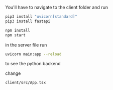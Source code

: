 You'll have to navigate to the client folder and run

```bash
pip3 install "uvicorn[standard]"
pip3 install fastapi
```

```bash
npm install
npm start
```

in the server file run

```bash
uvicorn main:app --reload
```

to see the python backend

change

```bash
client/src/App.tsx
```
